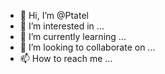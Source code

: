 - 👋 Hi, I’m @Ptatel
- 👀 I’m interested in ...
- 🌱 I’m currently learning ...
- 💞️ I’m looking to collaborate on ...
- 📫 How to reach me ...

<!---
Ptatel/Ptatel is a ✨ special ✨ repository because its `README.md` (this file) appears on your GitHub profile.
You can click the Preview link to take a look at your changes.
--->
